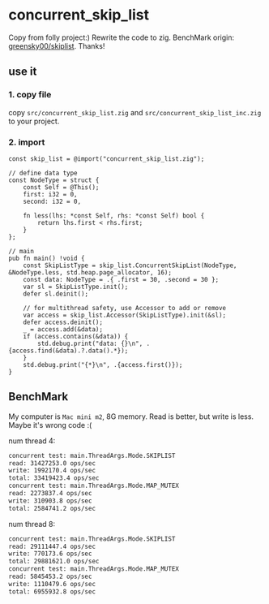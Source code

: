 # concurrent_skip_list

Copy from folly project:) Rewrite the code to zig.
BenchMark origin: [greensky00/skiplist](https://github.com/greensky00/skiplist.git). Thanks!

## use it

### 1. copy file

copy `src/concurrent_skip_list.zig` and `src/concurrent_skip_list_inc.zig` to your project.

### 2. import

```zig
const skip_list = @import("concurrent_skip_list.zig");

// define data type
const NodeType = struct {
    const Self = @This();
    first: i32 = 0,
    second: i32 = 0,

    fn less(lhs: *const Self, rhs: *const Self) bool {
        return lhs.first < rhs.first;
    }
};

// main
pub fn main() !void {
    const SkipListType = skip_list.ConcurrentSkipList(NodeType, &NodeType.less, std.heap.page_allocator, 16);
    const data: NodeType = .{ .first = 30, .second = 30 };
    var sl = SkipListType.init();
    defer sl.deinit();

    // for multithread safety, use Accessor to add or remove
    var access = skip_list.Accessor(SkipListType).init(&sl);
    defer access.deinit();
    _ = access.add(&data);
    if (access.contains(&data)) {
        std.debug.print("data: {}\n", .{access.find(&data).?.data().*});
    }
    std.debug.print("{*}\n", .{access.first()});
}
```

## BenchMark

My computer is `Mac mini m2`, 8G memory. Read is better, but write is less. Maybe it's wrong code :(

num thread 4:

```bash
concurrent test: main.ThreadArgs.Mode.SKIPLIST
read: 31427253.0 ops/sec
write: 1992170.4 ops/sec
total: 33419423.4 ops/sec
concurrent test: main.ThreadArgs.Mode.MAP_MUTEX
read: 2273837.4 ops/sec
write: 310903.8 ops/sec
total: 2584741.2 ops/sec
```

num thread 8:

```bash
concurrent test: main.ThreadArgs.Mode.SKIPLIST
read: 29111447.4 ops/sec
write: 770173.6 ops/sec
total: 29881621.0 ops/sec
concurrent test: main.ThreadArgs.Mode.MAP_MUTEX
read: 5845453.2 ops/sec
write: 1110479.6 ops/sec
total: 6955932.8 ops/sec
```
